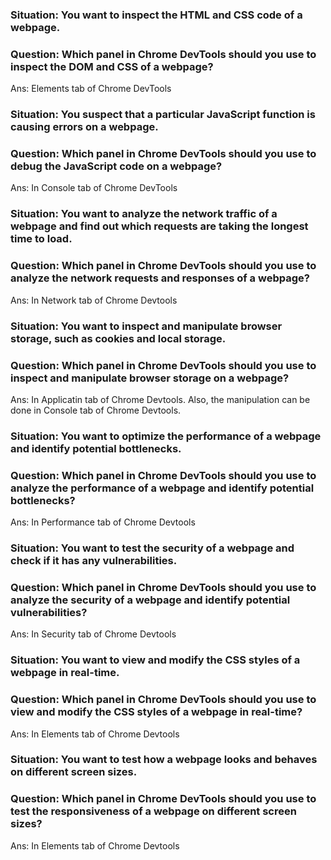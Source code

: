 ### Situation: You want to inspect the HTML and CSS code of a webpage.
### Question: Which panel in Chrome DevTools should you use to inspect the DOM and CSS of a webpage?
Ans: Elements tab of Chrome DevTools

### Situation: You suspect that a particular JavaScript function is causing errors on a webpage.
### Question: Which panel in Chrome DevTools should you use to debug the JavaScript code on a webpage?
Ans: In Console tab of Chrome DevTools

### Situation: You want to analyze the network traffic of a webpage and find out which requests are taking the longest time to load.
### Question: Which panel in Chrome DevTools should you use to analyze the network requests and responses of a webpage?
Ans: In Network tab of Chrome Devtools

### Situation: You want to inspect and manipulate browser storage, such as cookies and local storage.
### Question: Which panel in Chrome DevTools should you use to inspect and manipulate browser storage on a webpage?
Ans: In Applicatin tab of Chrome Devtools. Also, the manipulation can be done in Console tab of Chrome Devtools.

### Situation: You want to optimize the performance of a webpage and identify potential bottlenecks.
### Question: Which panel in Chrome DevTools should you use to analyze the performance of a webpage and identify potential bottlenecks?
Ans: In Performance tab of Chrome Devtools

### Situation: You want to test the security of a webpage and check if it has any vulnerabilities.
### Question: Which panel in Chrome DevTools should you use to analyze the security of a webpage and identify potential vulnerabilities?
Ans: In Security tab of Chrome Devtools

### Situation: You want to view and modify the CSS styles of a webpage in real-time.
### Question: Which panel in Chrome DevTools should you use to view and modify the CSS styles of a webpage in real-time?
Ans: In Elements tab of Chrome Devtools

### Situation: You want to test how a webpage looks and behaves on different screen sizes.
### Question: Which panel in Chrome DevTools should you use to test the responsiveness of a webpage on different screen sizes?
Ans: In Elements tab of Chrome Devtools
